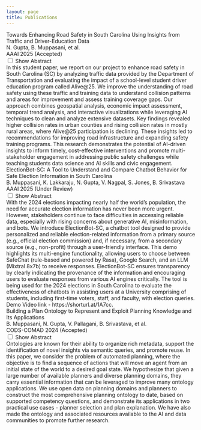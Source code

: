 ```yaml
---
layout: page
title: Publications
---
```


<div class="publication-list">
  <!-- AAAI 2025 Paper 1 -->
  <div class="publication">
    <div class="publication-title">
      Towards Enhancing Road Safety in South Carolina Using Insights from Traffic and Driver-Education Data
    </div>
    <div class="publication-authors">
      N. Gupta, B. Muppasani, et al.
    </div>
    <div class="publication-venue">
      AAAI 2025 (Accepted)
      <a href="https://www.researchgate.net/publication/384867329_Towards_Enhancing_Road_Safety_in_South_Carolina_Using_Insights_from_Traffic_and_Driver-Education_Data" 
         class="publication-link" 
         target="_blank"
         title="View Publication">
        <i class="fas fa-external-link-alt"></i>
      </a>
    </div>
    <div class="abstract-container">
      <input type="checkbox" id="abstract1" class="abstract-toggle">
      <label for="abstract1" class="abstract-btn">Show Abstract</label>
      <div class="publication-abstract">
        In this student paper, we report on our project to enhance road safety in South Carolina (SC) by analyzing traffic data provided by the Department of Transportation and evaluating the impact of a school-level student driver education program called Alive@25. We improve the understanding of road safety using these traffic and training data to understand collision patterns and areas for improvement and assess training coverage gaps. Our approach combines geospatial analysis, economic impact assessment, temporal trend analysis, and interactive visualizations while leveraging AI techniques to clean and analyze extensive datasets. Key findings revealed higher collision rates in urban counties and rising collision rates in mostly rural areas, where Alive@25 participation is declining. These insights led to recommendations for improving road infrastructure and expanding safety training programs. This research demonstrates the potential of AI-driven insights to inform timely, cost-effective interventions and promote multi-stakeholder engagement in addressing public safety challenges while teaching students data science and AI skills and civic engagement.
      </div>
    </div>
  </div>

  <!-- AAAI 2025 Paper 2 -->
  <div class="publication">
    <div class="publication-title">
      ElectionBot-SC: A Tool to Understand and Compare Chatbot Behavior for Safe Election Information in South Carolina
    </div>
    <div class="publication-authors">
      B. Muppasani, K. Lakkaraju, N. Gupta, V. Nagpal, S. Jones, B. Srivastava
    </div>
    <div class="publication-venue">
      AAAI 2025 (Under Review)
      <a href="http://dx.doi.org/10.13140/RG.2.2.14188.37761" 
         class="publication-link" 
         target="_blank"
         title="View Publication">
        <i class="fas fa-external-link-alt"></i>
      </a>
    </div>
    <div class="abstract-container">
      <input type="checkbox" id="abstract2" class="abstract-toggle">
      <label for="abstract2" class="abstract-btn">Show Abstract</label>
      <div class="publication-abstract">
        With the 2024 elections impacting nearly half the world’s population, the need for accurate election information has never been more urgent. However, stakeholders continue to face difficulties in accessing reliable data, especially with rising concerns about generative AI, misinformation, and bots. We introduce ElectionBot-SC, a chatbot tool designed to provide personalized and reliable election-related information from a primary source (e.g., official election commission) and, if necessary, from a secondary source (e.g., non-profit) through a user-friendly interface. This demo highlights its multi-engine functionality, allowing users to choose between SafeChat (rule-based and powered by Rasa), Google Search, and an LLM (Mixtral 8x7b) to receive responses. ElectionBot-SC ensures transparency by clearly indicating the provenance of the information and encouraging users to evaluate responses from various AI engines critically. The tool is being used for the 2024 elections in South Carolina to evaluate the effectiveness of chatbots in assisting users at a University comprising of students, including first-time voters, staff, and faculty, with election queries. Demo Video link - https://shorturl.at/1A7cc.
      </div>
    </div>
  </div>

  <!-- CODS-COMAD 2024 Paper -->
  <div class="publication">
    <div class="publication-title">
      Building a Plan Ontology to Represent and Exploit Planning Knowledge and Its Applications
    </div>
    <div class="publication-authors">
      B. Muppasani, N. Gupta, V. Pallagani, B. Srivastava, et al.
    </div>
    <div class="publication-venue">
      CODS-COMAD 2024 (Accepted)
      <a href="https://ai4society.github.io/publications/papers_local/CODS_24_AI_Planning_Ontology.pdf" 
         class="publication-link" 
         target="_blank"
         title="View Publication">
        <i class="fas fa-external-link-alt"></i>
      </a>
    </div>
    <div class="abstract-container">
      <input type="checkbox" id="abstract3" class="abstract-toggle">
      <label for="abstract3" class="abstract-btn">Show Abstract</label>
      <div class="publication-abstract">
        Ontologies are known for their ability to organize rich metadata, support the identification of novel insights via semantic queries, and promote reuse. In this paper, we consider the problem of automated planning, where the objective is to find a sequence of actions that will move an agent from an initial state of the world to a desired goal state. We hypothesize that given a large number of available planners and diverse planning domains, they carry essential information that can be leveraged to improve many ontology applications. We use open data on planning domains and planners to construct the most comprehensive planning ontology to date, based on supported competency questions, and demonstrate its applications in two practical use cases - planner selection and plan explanation. We have also made the ontology and associated resources available to the AI and data communities to promote further research.
      </div>
    </div>
  </div>
</div>